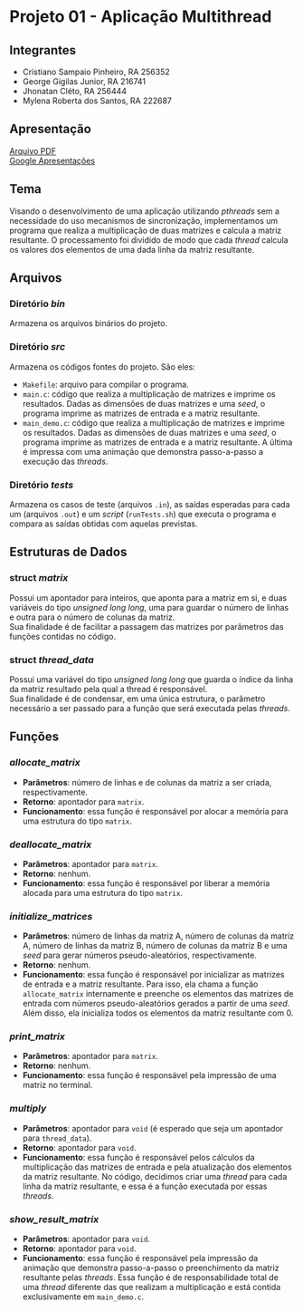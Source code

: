 # Projeto 01 - Aplicação Multithread

## Integrantes
+ Cristiano Sampaio Pinheiro, RA 256352
+ George Gigilas Junior, RA 216741
+ Jhonatan Cléto, RA 256444
+ Mylena Roberta dos Santos, RA 222687


## Apresentação
[Arquivo PDF](slides/projeto01-presentation.pdf)  
[Google Apresentações](https://docs.google.com/presentation/d/1a8jA22gtdZ8qHbpCR8TWgbk6Ggq_6HVi/edit?usp=sharing&ouid=105323096868420923292&rtpof=true&sd=true)


## Tema
Visando o desenvolvimento de uma aplicação utilizando *pthreads* sem a necessidade do uso mecanismos de sincronização, implementamos um programa que realiza a multiplicação de duas matrizes e calcula a matriz resultante. O processamento foi dividido de modo que cada *thread* calcula os valores dos elementos de uma dada linha da matriz resultante.


## Arquivos
### Diretório *bin*
Armazena os arquivos binários do projeto.

### Diretório *src*
Armazena os códigos fontes do projeto. São eles:
+ `Makefile`: arquivo para compilar o programa.
+ `main.c`: código que realiza a multiplicação de matrizes e imprime os resultados. Dadas as dimensões de duas matrizes e uma *seed*, o programa imprime as matrizes de entrada e a matriz resultante.
+ `main_demo.c`: código que realiza a multiplicação de matrizes e imprime os resultados. Dadas as dimensões de duas matrizes e uma *seed*, o programa imprime as matrizes de entrada e a matriz resultante. A última é impressa com uma animação que demonstra passo-a-passo a execução das *threads*.

### Diretório *tests*
Armazena os casos de teste (arquivos `.in`), as saídas esperadas para cada um (arquivos `.out`) e um *script* (`runTests.sh`) que executa o programa e compara as saídas obtidas com aquelas previstas.


## Estruturas de Dados
### **struct *matrix***
Possui um apontador para inteiros, que aponta para a matriz em si, e duas variáveis do tipo *unsigned long long*, uma para guardar o número de linhas e outra para o número de colunas da matriz.  
Sua finalidade é de facilitar a passagem das matrizes por parâmetros das funções contidas no código.

### **struct *thread_data***
Possui uma variável do tipo *unsigned long long* que guarda o índice da linha da matriz resultado pela qual a thread é responsável.  
Sua finalidade é de condensar, em uma única estrutura, o parâmetro necessário a ser passado para a função que será executada pelas *threads*.


## Funções
### ***allocate_matrix***
+ **Parâmetros**: número de linhas e de colunas da matriz a ser criada, respectivamente.
+ **Retorno**: apontador para `matrix`.
+ **Funcionamento**: essa função é responsável por alocar a memória para uma estrutura do tipo `matrix`.

### ***deallocate_matrix***
+ **Parâmetros**: apontador para `matrix`.
+ **Retorno**: nenhum.
+ **Funcionamento**: essa função é responsável por liberar a memória alocada para uma estrutura do tipo `matrix`.

### ***initialize_matrices***
+ **Parâmetros**: número de linhas da matriz A, número de colunas da matriz A, número de linhas da matriz B, número de colunas da matriz B e uma *seed* para gerar números pseudo-aleatórios, respectivamente.
+ **Retorno**: nenhum.
+ **Funcionamento**: essa função é responsável por inicializar as matrizes de entrada e a matriz resultante. Para isso, ela chama a função `allocate_matrix` internamente e preenche os elementos das matrizes de entrada com números pseudo-aleatórios gerados a partir de uma *seed*. Além disso, ela inicializa todos os elementos da matriz resultante com 0.

### ***print_matrix***
+ **Parâmetros**: apontador para `matrix`.
+ **Retorno**: nenhum.
+ **Funcionamento**: essa função é responsável pela impressão de uma matriz no terminal.

### ***multiply***
+ **Parâmetros**: apontador para `void` (é esperado que seja um apontador para `thread_data`).
+ **Retorno**: apontador para `void`.
+ **Funcionamento**: essa função é responsável pelos cálculos da multiplicação das matrizes de entrada e pela atualização dos elementos da matriz resultante. No código, decidimos criar uma *thread* para cada linha da matriz resultante, e essa é a função executada por essas *threads*.

### ***show_result_matrix***
+ **Parâmetros**: apontador para `void`.
+ **Retorno**: apontador para `void`.
+ **Funcionamento**: essa função é responsável pela impressão da animação que demonstra passo-a-passo o preenchimento da matriz resultante pelas *threads*. Essa função é de responsabilidade total de uma *thread* diferente das que realizam a multiplicação e está contida exclusivamente em `main_demo.c`.
